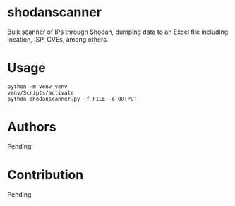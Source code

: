 
# shodanscanner

Bulk scanner of IPs through Shodan, dumping data to an Excel file including location, ISP, CVEs, among others.

# Usage

```
python -m venv venv
venv/Scripts/activate
python shodanscanner.py -f FILE -o OUTPUT
```

# Authors

Pending

# Contribution

Pending

